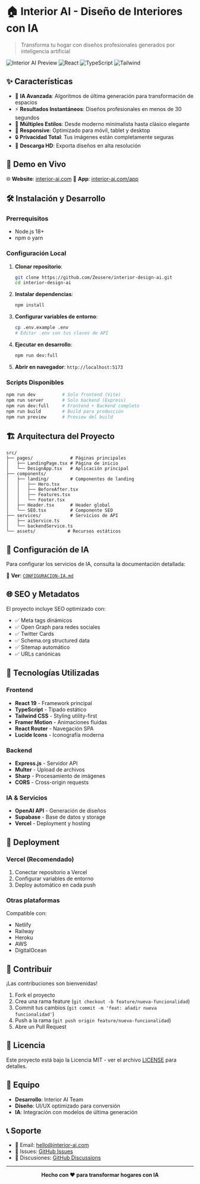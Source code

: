 # 🏠 Interior AI - Diseño de Interiores con IA

> Transforma tu hogar con diseños profesionales generados por inteligencia artificial

![Interior AI Preview](https://img.shields.io/badge/Status-Production%20Ready-brightgreen)
![React](https://img.shields.io/badge/React-19.1.0-blue)
![TypeScript](https://img.shields.io/badge/TypeScript-5.8.3-blue)
![Tailwind](https://img.shields.io/badge/Tailwind-3.4.0-blue)

## ✨ Características

- 🤖 **IA Avanzada**: Algoritmos de última generación para transformación de espacios
- ⚡ **Resultados Instantáneos**: Diseños profesionales en menos de 30 segundos
- 🎨 **Múltiples Estilos**: Desde moderno minimalista hasta clásico elegante
- 📱 **Responsive**: Optimizado para móvil, tablet y desktop
- 🔒 **Privacidad Total**: Tus imágenes están completamente seguras
- 💾 **Descarga HD**: Exporta diseños en alta resolución

## 🚀 Demo en Vivo

🌐 **Website**: [interior-ai.com](https://interior-ai.com)
📱 **App**: [interior-ai.com/app](https://interior-ai.com/app)

## 🛠️ Instalación y Desarrollo

### Prerrequisitos

- Node.js 18+
- npm o yarn

### Configuración Local

1. **Clonar repositorio**:
   ```bash
   git clone https://github.com/Zeusere/interior-design-ai.git
   cd interior-design-ai
   ```

2. **Instalar dependencias**:
   ```bash
   npm install
   ```

3. **Configurar variables de entorno**:
   ```bash
   cp .env.example .env
   # Editar .env con tus claves de API
   ```

4. **Ejecutar en desarrollo**:
   ```bash
   npm run dev:full
   ```

5. **Abrir en navegador**: `http://localhost:5173`

### Scripts Disponibles

```bash
npm run dev          # Solo frontend (Vite)
npm run server       # Solo backend (Express)
npm run dev:full     # Frontend + Backend completo
npm run build        # Build para producción
npm run preview      # Preview del build
```

## 🏗️ Arquitectura del Proyecto

```
src/
├── pages/              # Páginas principales
│   ├── LandingPage.tsx # Página de inicio
│   └── DesignApp.tsx   # Aplicación principal
├── components/
│   ├── landing/        # Componentes de landing
│   │   ├── Hero.tsx
│   │   ├── BeforeAfter.tsx
│   │   ├── Features.tsx
│   │   └── Footer.tsx
│   ├── Header.tsx      # Header global
│   └── SEO.tsx         # Componente SEO
├── services/           # Servicios de API
│   ├── aiService.ts
│   └── backendService.ts
└── assets/            # Recursos estáticos
```

## 🔧 Configuración de IA

Para configurar los servicios de IA, consulta la documentación detallada:

📖 **Ver**: [`CONFIGURACION-IA.md`](./CONFIGURACION-IA.md)

## 🌐 SEO y Metadatos

El proyecto incluye SEO optimizado con:

- ✅ Meta tags dinámicos
- ✅ Open Graph para redes sociales
- ✅ Twitter Cards
- ✅ Schema.org structured data
- ✅ Sitemap automático
- ✅ URLs canónicas

## 📱 Tecnologías Utilizadas

### Frontend
- **React 19** - Framework principal
- **TypeScript** - Tipado estático
- **Tailwind CSS** - Styling utility-first
- **Framer Motion** - Animaciones fluidas
- **React Router** - Navegación SPA
- **Lucide Icons** - Iconografía moderna

### Backend
- **Express.js** - Servidor API
- **Multer** - Upload de archivos
- **Sharp** - Procesamiento de imágenes
- **CORS** - Cross-origin requests

### IA & Servicios
- **OpenAI API** - Generación de diseños
- **Supabase** - Base de datos y storage
- **Vercel** - Deployment y hosting

## 🚀 Deployment

### Vercel (Recomendado)

1. Conectar repositorio a Vercel
2. Configurar variables de entorno
3. Deploy automático en cada push

### Otras plataformas

Compatible con:
- Netlify
- Railway
- Heroku
- AWS
- DigitalOcean

## 🤝 Contribuir

¡Las contribuciones son bienvenidas! 

1. Fork el proyecto
2. Crea una rama feature (`git checkout -b feature/nueva-funcionalidad`)
3. Commit tus cambios (`git commit -m 'feat: añadir nueva funcionalidad'`)
4. Push a la rama (`git push origin feature/nueva-funcionalidad`)
5. Abre un Pull Request

## 📄 Licencia

Este proyecto está bajo la Licencia MIT - ver el archivo [LICENSE](LICENSE) para detalles.

## 👥 Equipo

- **Desarrollo**: Interior AI Team
- **Diseño**: UI/UX optimizado para conversión
- **IA**: Integración con modelos de última generación

## 📞 Soporte

- 📧 Email: hello@interior-ai.com
- 🐛 Issues: [GitHub Issues](https://github.com/Zeusere/interior-design-ai/issues)
- 💬 Discusiones: [GitHub Discussions](https://github.com/Zeusere/interior-design-ai/discussions)

---

<div align="center">
  <strong>Hecho con ❤️ para transformar hogares con IA</strong>
</div>